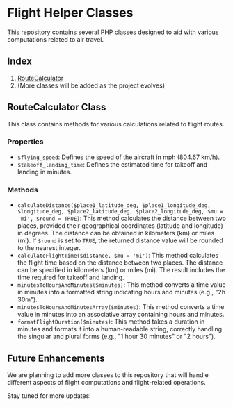 # Flight Helper Classes

This repository contains several PHP classes designed to aid with various computations related to air travel. 

## Index
1. [RouteCalculator](#RouteCalculator)
2. (More classes will be added as the project evolves)

## <a name="RouteCalculator"></a>RouteCalculator Class
This class contains methods for various calculations related to flight routes.

### Properties
- `$flying_speed`: Defines the speed of the aircraft in mph (804.67 km/h).
- `$takeoff_landing_time`: Defines the estimated time for takeoff and landing in minutes.

### Methods
- `calculateDistance($place1_latitude_deg, $place1_longitude_deg, $longitude_deg, $place2_latitude_deg, $place2_longitude_deg, $mu = 'mi', $round = TRUE)`: This method calculates the distance between two places, provided their geographical coordinates (latitude and longitude) in degrees. The distance can be obtained in kilometers (km) or miles (mi). If `$round` is set to `TRUE`, the returned distance value will be rounded to the nearest integer.
- `calculateFlightTime($distance, $mu = 'mi')`: This method calculates the flight time based on the distance between two places. The distance can be specified in kilometers (km) or miles (mi). The result includes the time required for takeoff and landing.
- `minutesToHoursAndMinutes($minutes)`: This method converts a time value in minutes into a formatted string indicating hours and minutes (e.g., "2h 30m").
- `minutesToHoursAndMinutesArray($minutes)`: This method converts a time value in minutes into an associative array containing hours and minutes.
- `formatFlightDuration($minutes)`: This method takes a duration in minutes and formats it into a human-readable string, correctly handling the singular and plural forms (e.g., "1 hour 30 minutes" or "2 hours").

## Future Enhancements
We are planning to add more classes to this repository that will handle different aspects of flight computations and flight-related operations.

Stay tuned for more updates!
